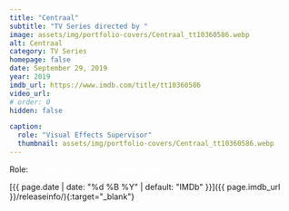 ```yaml
---
title: "Centraal"
subtitle: "TV Series directed by "
image: assets/img/portfolio-covers/Centraal_tt10360586.webp
alt: Centraal
category: TV Series
homepage: false
date: September 29, 2019
year: 2019
imdb_url: https://www.imdb.com/title/tt10360586
video_url: 
# order: 0
hidden: false

caption:
  role: "Visual Effects Supervisor"
  thumbnail: assets/img/portfolio-covers/Centraal_tt10360586.webp
---
```

Role: <span style="color:white">{{ page.caption.role | default: "N/A" }}</span>

[{{ page.date | date: "%d %B %Y" | default: "IMDb" }}]({{ page.imdb_url }}/releaseinfo/){:target="_blank"}


